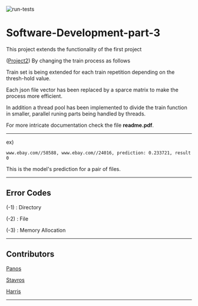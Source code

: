 ![run-tests](../../workflows/tests/badge.svg)

# Software-Development-part-3

This project extends the functionality of the first project

([Project2](https://github.com/panoskorovesis/Software-Development-part-2)) By changing the train process as follows

Train set is being extended for each train repetition depending on the thresh-hold value.

Each json file vector has been replaced by a sparce matrix to make the process more efficient.

In addition a thread pool has been implemented to divide the train function in smaller, parallel runing parts being handled by threads.

For more intricate documentation check the file **readme.pdf**.


---

ex)


`www.ebay.com//58588, www.ebay.com//24016, prediction: 0.233721, result 0`


This is the model's prediction for a pair of files.

---

## Error Codes

(-1) : Directory

(-2) : File

(-3) : Memory Allocation

---

## Contributors

[Panos](https://github.com/panoskorovesis)

[Stavros](https://github.com/StavrosKoum)

[Harris](https://github.com/haris-korovesis)

---
